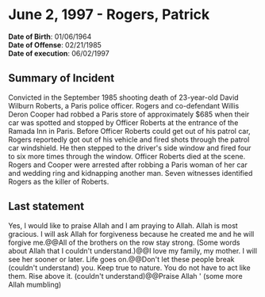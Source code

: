 # June 2, 1997 - Rogers, Patrick

**Date of Birth**: 01/06/1964<br/>
**Date of Offense**: 02/21/1985<br/>
**Date of execution**: 06/02/1997<br/>

## Summary of Incident
Convicted in the September 1985 shooting death of 23-year-old David Wilburn Roberts, a Paris police officer. Rogers and co-defendant Willis Deron Cooper had robbed a Paris store of approximately $685 when their car was spotted and stopped by Officer Roberts at the entrance of the Ramada Inn in Paris. Before Officer Roberts could get out of his patrol car, Rogers reportedly got out of his vehicle and fired shots through the patrol car windshield. He then stepped to the driver's side window and fired four to six more times through the window. Officer Roberts died at the scene. Rogers and Cooper were arrested after robbing a Paris woman of her car and wedding ring and kidnapping another man. Seven witnesses identified Rogers as the killer of Roberts.

## Last statement
Yes, I would like to praise Allah and I am praying to Allah. Allah is most gracious. I will ask Allah for forgiveness because he created me and he will forgive me.@@All of the brothers on the row stay strong. (Some words about Allah that I couldn't understand.)@@I love my family, my mother. I will see her sooner or later. Life goes on.@@Don't let these people break (couldn't understand) you. Keep true to nature. You do not have to act like them. Rise above it. (couldn't understand)@@Praise Allah ' (some more Allah mumbling)